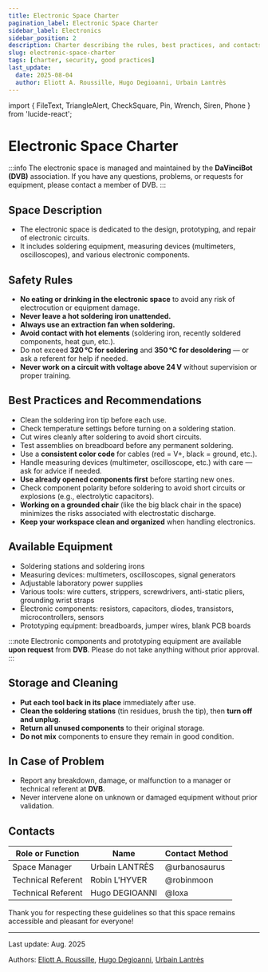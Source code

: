 ```yaml
---
title: Electronic Space Charter
pagination_label: Electronic Space Charter
sidebar_label: Electronics
sidebar_position: 2
description: Charter describing the rules, best practices, and contacts for the FabLab electronic space.
slug: electronic-space-charter
tags: [charter, security, good practices]
last_update:
  date: 2025-08-04
  author: Eliott A. Roussille, Hugo Degioanni, Urbain Lantrès
---
```

import { FileText, TriangleAlert, CheckSquare, Pin, Wrench, Siren, Phone } from 'lucide-react';

# Electronic Space Charter

:::info
The electronic space is managed and maintained by the **DaVinciBot (DVB)** association. If you have any questions, problems, or requests for equipment, please contact a member of DVB.
:::

## <FileText size={32} /> Space Description

- The electronic space is dedicated to the design, prototyping, and repair of electronic circuits.
- It includes soldering equipment, measuring devices (multimeters, oscilloscopes), and various electronic components.

## <TriangleAlert size={32} /> Safety Rules

- **No eating or drinking in the electronic space** to avoid any risk of electrocution or equipment damage.
- **Never leave a hot soldering iron unattended.**
- **Always use an extraction fan when soldering.**
- **Avoid contact with hot elements** (soldering iron, recently soldered components, heat gun, etc.).
- Do not exceed **320 °C for soldering** and **350 °C for desoldering** — or ask a referent for help if needed.
- **Never work on a circuit with voltage above 24 V** without supervision or proper training.

## <CheckSquare size={32} /> Best Practices and Recommendations

- Clean the soldering iron tip before each use.
- Check temperature settings before turning on a soldering station.
- Cut wires cleanly after soldering to avoid short circuits.
- Test assemblies on breadboard before any permanent soldering.
- Use a **consistent color code** for cables (red = V+, black = ground, etc.).
- Handle measuring devices (multimeter, oscilloscope, etc.) with care — ask for advice if needed.
- **Use already opened components first** before starting new ones.
- Check component polarity before soldering to avoid short circuits or explosions (e.g., electrolytic capacitors).
- **Working on a grounded chair** (like the big black chair in the space) minimizes the risks associated with electrostatic discharge.
- **Keep your workspace clean and organized** when handling electronics.

## <Wrench size={32} /> Available Equipment

- Soldering stations and soldering irons
- Measuring devices: multimeters, oscilloscopes, signal generators
- Adjustable laboratory power supplies
- Various tools: wire cutters, strippers, screwdrivers, anti-static pliers, grounding wrist straps
- Electronic components: resistors, capacitors, diodes, transistors, microcontrollers, sensors
- Prototyping equipment: breadboards, jumper wires, blank PCB boards

:::note
Electronic components and prototyping equipment are available **upon request** from **DVB**. Please do not take anything without prior approval.
:::

## <Pin size={32} /> Storage and Cleaning

- **Put each tool back in its place** immediately after use.
- **Clean the soldering stations** (tin residues, brush the tip), then **turn off and unplug**.
- **Return all unused components** to their original storage.
- **Do not mix** components to ensure they remain in good condition.

## <Siren size={32} /> In Case of Problem

- Report any breakdown, damage, or malfunction to a manager or technical referent at **DVB**.
- Never intervene alone on unknown or damaged equipment without prior validation.

## <Phone size={32} /> Contacts

| Role or Function   | Name           | Contact Method |
| ------------------ | -------------- | -------------- |
| Space Manager      | Urbain LANTRÈS | @urbanosaurus  |
| Technical Referent | Robin L'HYVER  | @robinmoon     |
| Technical Referent | Hugo DEGIOANNI | @loxa          |

Thank you for respecting these guidelines so that this space remains accessible and pleasant for everyone!

---

Last update: Aug. 2025

Authors: [Eliott A. Roussille](https://github.com/aust-1), [Hugo Degioanni](https://www.linkedin.com/in/hdegioanni), [Urbain Lantrès](https://github.com/UrbsKali)
